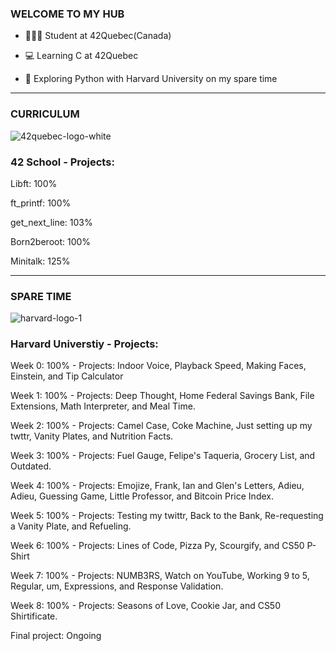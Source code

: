 
### WELCOME TO MY HUB


* 👩🏽‍🏫 Student at 42Quebec(Canada)

* 💻 Learning C at 42Quebec

* 🐍 Exploring Python with Harvard University on my spare time


-----------------------------------------------------------------------------------------------------------------------------------------------------
### CURRICULUM
![42quebec-logo-white](https://user-images.githubusercontent.com/121245611/229829664-89c1e1c1-2696-4765-81ad-8c6a573b5763.svg)

### 42 School - Projects:


Libft: 100%

ft_printf: 100% 

get_next_line: 103%

Born2beroot: 100% 

Minitalk: 125%

--------------------------------------------------------------------------------------------------------------------------------------------------------------
### SPARE TIME
![harvard-logo-1](https://user-images.githubusercontent.com/121245611/229830402-01b19c3d-a89c-4f92-a08d-3ff58373698c.png)

### Harvard Universtiy - Projects:


Week 0: 100% - Projects: Indoor Voice, Playback Speed, Making Faces, Einstein, and Tip Calculator

Week 1: 100% - Projects: Deep Thought, Home Federal Savings Bank, File Extensions, Math Interpreter, and Meal Time.

Week 2: 100% - Projects: Camel Case, Coke Machine, Just setting up my twttr, Vanity Plates, and Nutrition Facts.

Week 3: 100% - Projects: Fuel Gauge, Felipe's Taqueria, Grocery List, and Outdated.

Week 4: 100% - Projects: Emojize, Frank, Ian and Glen's Letters, Adieu, Adieu, Guessing Game, Little Professor, and Bitcoin Price Index.

Week 5: 100% - Projects: Testing my twittr, Back to the Bank, Re-requesting a Vanity Plate, and Refueling.

Week 6: 100% - Projects: Lines of Code, Pizza Py, Scourgify, and CS50 P-Shirt

Week 7: 100% - Projects: NUMB3RS, Watch on YouTube, Working 9 to 5, Regular, um, Expressions, and Response Validation.

Week 8: 100% - Projects: Seasons of Love, Cookie Jar, and CS50 Shirtificate.


Final project: Ongoing
